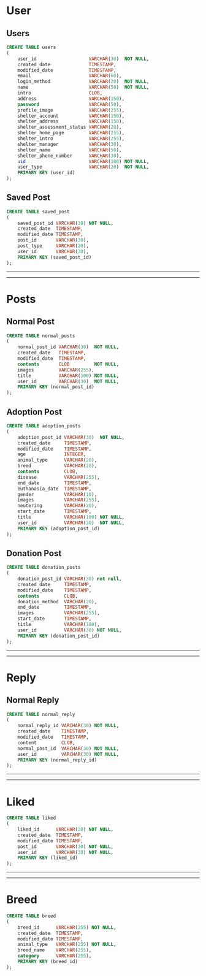 # User

## Users

```sql
CREATE TABLE users
(
    user_id                   VARCHAR(30)  NOT NULL,
    created_date              TIMESTAMP,
    modified_date             TIMESTAMP,
    email                     VARCHAR(60),
    login_method              VARCHAR(20)  NOT NULL,
    name                      VARCHAR(50)  NOT NULL,
    intro                     CLOB,
    address                   VARCHAR(150),
    password                  VARCHAR(50),
    profile_image             VARCHAR(255),
    shelter_account           VARCHAR(150),
    shelter_address           VARCHAR(150),
    shelter_assessment_status VARCHAR(20),
    shelter_home_page         VARCHAR(255),
    shelter_intro             VARCHAR(255),
    shelter_manager           VARCHAR(30),
    shelter_name              VARCHAR(50),
    shelter_phone_number      VARCHAR(30),
    uid                       VARCHAR(100) NOT NULL,
    user_type                 VARCHAR(20)  NOT NULL,
    PRIMARY KEY (user_id)
);
```

## Saved Post

```sql
CREATE TABLE saved_post
(
    saved_post_id VARCHAR(30) NOT NULL,
    created_date  TIMESTAMP,
    modified_date TIMESTAMP,
    post_id       VARCHAR(30),
    post_type     VARCHAR(20),
    user_id       VARCHAR(30),
    PRIMARY KEY (saved_post_id)
);
```

-----------------------------------------------------------------------
-----------------------------------------------------------------------

# Posts

## Normal Post

```sql
CREATE TABLE normal_posts
(
    normal_post_id VARCHAR(30)  NOT NULL,
    created_date   TIMESTAMP,
    modified_date  TIMESTAMP,
    contents       CLOB         NOT NULL,
    images         VARCHAR(255),
    title          VARCHAR(100) NOT NULL,
    user_id        VARCHAR(30)  NOT NULL,
    PRIMARY KEY (normal_post_id)
);
```

## Adoption Post

```sql
CREATE TABLE adoption_posts
(
    adoption_post_id VARCHAR(30)  NOT NULL,
    created_date     TIMESTAMP,
    modified_date    TIMESTAMP,
    age              INTEGER,
    animal_type      VARCHAR(20),
    breed            VARCHAR(20),
    contents         CLOB,
    disease          VARCHAR(255),
    end_date         TIMESTAMP,
    euthanasia_date  TIMESTAMP,
    gender           VARCHAR(10),
    images           VARCHAR(255),
    neutering        VARCHAR(20),
    start_date       TIMESTAMP,
    title            VARCHAR(100) NOT NULL,
    user_id          VARCHAR(30)  NOT NULL,
    PRIMARY KEY (adoption_post_id)
);
```

## Donation Post

```sql
CREATE TABLE donation_posts
(
    donation_post_id VARCHAR(30) not null,
    created_date     TIMESTAMP,
    modified_date    TIMESTAMP,
    contents         CLOB,
    donation_method  VARCHAR(20),
    end_date         TIMESTAMP,
    images           VARCHAR(255),
    start_date       TIMESTAMP,
    title            VARCHAR(100),
    user_id          VARCHAR(30) NOT NULL,
    PRIMARY KEY (donation_post_id)
);
```

-----------------------------------------------------------------------
-----------------------------------------------------------------------

# Reply

## Normal Reply

```sql
CREATE TABLE normal_reply
(
    normal_reply_id VARCHAR(30) NOT NULL,
    created_date    TIMESTAMP,
    modified_date   TIMESTAMP,
    content         CLOB,
    normal_post_id  VARCHAR(30) NOT NULL,
    user_id         VARCHAR(30) NOT NULL,
    PRIMARY KEY (normal_reply_id)
);
```

-----------------------------------------------------------------------
-----------------------------------------------------------------------

# Liked

```sql
CREATE TABLE liked
(
    liked_id      VARCHAR(30) NOT NULL,
    created_date  TIMESTAMP,
    modified_date TIMESTAMP,
    post_id       VARCHAR(30) NOT NULL,
    user_id       VARCHAR(30) NOT NULL,
    PRIMARY KEY (liked_id)
);
```

-----------------------------------------------------------------------
-----------------------------------------------------------------------

# Breed

```sql
CREATE TABLE breed
(
    breed_id      VARCHAR(255) NOT NULL,
    created_date  TIMESTAMP,
    modified_date TIMESTAMP,
    animal_type   VARCHAR(255) NOT NULL,
    breed_name    VARCHAR(255),
    category      VARCHAR(255),
    PRIMARY KEY (breed_id)
);
```

